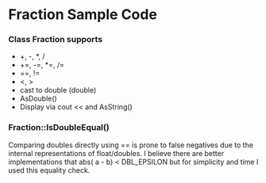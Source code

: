 #  Fraction Sample Code

### Class Fraction supports

* +, -, *, /
* +=, -=, *=, /=
* ==, !=
* <, >
* cast to double (double)
* AsDouble()
* Display via cout << and AsString()

### Fraction::IsDoubleEqual()

Comparing doubles directly using == is prone to false negatives due to the internal representations of float/doubles.  I believe there are better implementations that abs( a - b) < DBL_EPSILON but for simplicity and time I used this equality check.
